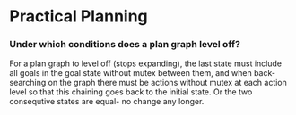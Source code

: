 # Practical Planning

### Under which conditions does a plan graph level off?
For a plan graph to level off (stops expanding), the last state must include all goals in the goal state without mutex between them, and when back-searching on the graph there must be actions without mutex at each action level so that this chaining goes back to the initial state. Or the two consequtive states are equal- no change any longer.
